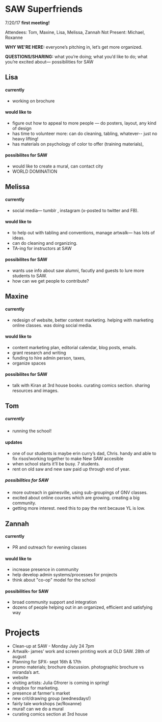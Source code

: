 # SAW Superfriends
7/20/17
**first meeting!**

Attendees: Tom, Maxine, Lisa, Melissa, Zannah
Not Present: Michael, Roxanne

**WHY WE'RE HERE:** everyone’s pitching in, let’s get more organized.

**QUESTIONS/SHARING:** what you’re doing; what you’d like to do; what you’re excited about— possibilities for SAW  

## Lisa
#### currently
- working on brochure
#### would like to
- figure out how to appeal to more people
— do posters, layout, any kind of design
- has time to volunteer more: can do cleaning, tabling, whatever-- just no heavy lifting!
- has materials on psychology of color to offer (training materials), 
#### possibilites for SAW
- would like to create a mural, can contact city
- WORLD DOMINATION

## Melissa
#### currently
- social media— tumblr , instagram (x-posted to twitter and FB).
#### would like to
- to help out with tabling and conventions, manage artwalk— has lots of ideas. 
- can do cleaning and organizing.
- TA-ing for instructors at SAW
#### possibilites for SAW
- wants use info about saw alumni, facutly and guests to lure more students to SAW. 
- how can we get people to contribute? 

## Maxine
#### currently
- redesign of website, better content marketing. helping with marketing online classes. was doing social media. 
#### would like to
- content marketing plan, editorial calendar, blog posts, emails. 
- grant research and writing
- funding to hire admin person, taxes, 
- organize spaces
#### possibilites for SAW
- talk with Kiran at 3rd house books. curating comics section. sharing resources and images. 

## Tom 
##### currently
- running the school!
#### updates
- one of our students is maybe erin curry’s dad, Chris. handy and able to fix risos!working together to make New SAW accesible
- when school starts it’ll be busy. 7 students. 
- rent on old saw and new saw paid up through end of year.  
##### possibilities for SAW
- more outreach in gainesville, using sub-groupings of GNV classes. 
- excited about online courses which are growing. creating a big community. 
- getting more interest. need this to pay the rent because YL is low. 

## Zannah
#### currently
- PR and outreach for evening classes
#### would like to
- increase presence in community
- help develop admin systems/processes for projects
- think about "co-op" model for the school
#### possibilities for SAW
- broad community support and integration
- dozens of people helping out in an organized, efficient and satisfying way

# Projects 
- Clean-up at SAW - Monday July 24 7pm
- Artwalk- james’ work and screen printing work at OLD SAW.  28th of august
- Planning for SPX- sept 16th & 17th
- promo materials; brochure discussion. photographic brochure vs miranda’s art. 
- website 
- visiting artists: Julia Gfrorer is coming in spring!
- dropbox for marketing.
- presence at farmer's market
- new crit/drawing group (wednesdays!)
- fairly tale workshops (w/Roxanne)
- mural! can we do a mural
- curating comics section at 3rd house

